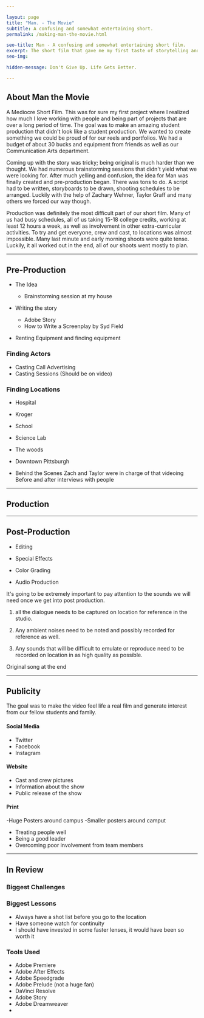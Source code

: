 ```yaml
---

layout: page
title: "Man. - The Movie"
subtitle: A confusing and somewhat entertaining short.
permalink: /making-man-the-movie.html

seo-title: Man - A confusing and somewhat entertaining short film.
excerpt: The short film that gave me my first taste of storytelling and inspired me to take on Netflix.
seo-img:

hidden-message: Don't Give Up. Life Gets Better.

---
```


## About Man the Movie

A Mediocre Short Film. This was for sure my first project where I realized how much I love working with people and being part of projects that are over a long period of time. The goal was to make an amazing student production that didn't look like a student production. We wanted to create something we could be proud of for our reels and portfolios. We had a budget of about 30 bucks and equipment from friends as well as our Communication Arts department.

Coming up with the story was tricky; being original is much harder than we thought. We had numerous brainstorming sessions that didn't yield what we were looking for. After much yelling and confusion, the idea for Man was finally created and pre-production began. There was tons to do. A script had to be written, storyboards to be drawn, shooting schedules to be arranged. Luckily with the help of Zachary Wehner, Taylor Graff and many others we forced our way though.

Production was definitely the most difficult part of our short film. Many of us had busy schedules, all of us taking 15-18 college credits, working at least 12 hours a week, as well as involvement in other extra-curricular activities. To try and get everyone, crew and cast, to locations was almost impossible. Many last minute and early morning shoots were quite tense. Luckily, it all worked out in the end, all of our shoots went mostly to plan.

---

## Pre-Production

- The Idea
	- Brainstorming session at my house

- Writing the story
	- Adobe Story
	- How to Write a Screenplay by Syd Field

- Renting Equipment and finding equipment

### Finding Actors

- Casting Call Advertising
- Casting Sessions (Should be on video)

### Finding Locations

- Hospital
- Kroger
- School
- Science Lab
- The woods
- Downtown Pittsburgh

- Behind the Scenes
	Zach and Taylor were in charge of that videoing
	Before and after interviews with people

---

## Production



---


## Post-Production

- Editing
- Special Effects
- Color Grading

- Audio Production

It's going to be extremely important to pay attention to the sounds we will need once we get into post production.

1. all the dialogue needs to be captured on location for reference in the studio.

2. Any ambient noises need to be noted and possibly recorded for reference as well.

3. Any sounds that will be difficult to emulate or reproduce need to be recorded on location in as high quality as possible.

Original song at the end


---

## Publicity
The goal was to make the video feel life a real film and generate interest from our fellow students and family.

#### Social Media

- Twitter
- Facebook
- Instagram

#### Website

- Cast and crew pictures
- Information about the show
- Public release of the show

#### Print
-Huge Posters around campus
-Smaller posters around camput

- Treating people well
- Being a good leader
- Overcoming poor involvement from team members

---

## In Review

### Biggest Challenges

### Biggest Lessons
- Always have a shot list before you go to the location
- Have someone watch for continuity
- I should have invested in some faster lenses, it would have been so worth it

### Tools Used
- Adobe Premiere
- Adobe After Effects
- Adobe Speedgrade
- Adobe Prelude (not a huge fan)
- DaVinci Resolve
- Adobe Story
- Adobe Dreamweaver
- 

